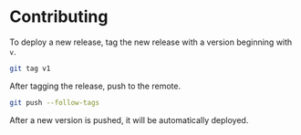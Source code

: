 # Contributing

To deploy a new release, tag the new release with a version beginning with `v`.

```sh
git tag v1
```

After tagging the release, push to the remote.

```sh
git push --follow-tags
```

After a new version is pushed, it will be automatically deployed.
